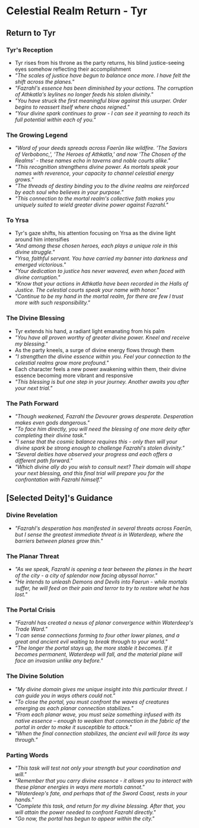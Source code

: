 # Celestial Realm Return - Tyr

## Return to Tyr

### Tyr's Reception
- Tyr rises from his throne as the party returns, his blind justice-seeing eyes somehow reflecting their accomplishment
- *"The scales of justice have begun to balance once more. I have felt the shift across the planes."*
- *"Fazrahl's essence has been diminished by your actions. The corruption of Athkatla's leylines no longer feeds his stolen divinity."*
- *"You have struck the first meaningful blow against this usurper. Order begins to reassert itself where chaos reigned."*
- *"Your divine spark continues to grow - I can see it yearning to reach its full potential within each of you."*

### The Growing Legend
- *"Word of your deeds spreads across Faerûn like wildfire. 'The Saviors of Verbobonc,', 'The Heroes of Athkatla,' and now 'The Chosen of the Realms' - these names echo in taverns and noble courts alike."*
- *"This recognition strengthens divine power. As mortals speak your names with reverence, your capacity to channel celestial energy grows."*
- *"The threads of destiny binding you to the divine realms are reinforced by each soul who believes in your purpose."*
- *"This connection to the mortal realm's collective faith makes you uniquely suited to wield greater divine power against Fazrahl."*

### To Yrsa
- Tyr's gaze shifts, his attention focusing on Yrsa as the divine light around him intensifies
- *"And among these chosen heroes, each plays a unique role in this divine struggle."*
- *"Yrsa, faithful servant. You have carried my banner into darkness and emerged victorious."*
- *"Your dedication to justice has never wavered, even when faced with divine corruption."*
- *"Know that your actions in Athkatla have been recorded in the Halls of Justice. The celestial courts speak your name with honor."*
- *"Continue to be my hand in the mortal realm, for there are few I trust more with such responsibility."*

### The Divine Blessing
- Tyr extends his hand, a radiant light emanating from his palm
- *"You have all proven worthy of greater divine power. Kneel and receive my blessing."*
- As the party kneels, a surge of divine energy flows through them
- *"I strengthen the divine essence within you. Feel your connection to the celestial realms grow more profound."*
- Each character feels a new power awakening within them, their divine essence becoming more vibrant and responsive
- *"This blessing is but one step in your journey. Another awaits you after your next trial."*

### The Path Forward
- *"Though weakened, Fazrahl the Devourer grows desperate. Desperation makes even gods dangerous."*
- *"To face him directly, you will need the blessing of one more deity after completing their divine task."*
- *"I sense that the cosmic balance requires this - only then will your divine spark be strong enough to challenge Fazrahl's stolen divinity."*
- *"Several deities have observed your progress and each offers a different path forward."*
- *"Which divine ally do you wish to consult next? Their domain will shape your next blessing, and this final trial will prepare you for the confrontation with Fazrahl himself."*

## [Selected Deity]'s Guidance

### Divine Revelation
- *"Fazrahl's desperation has manifested in several threats across Faerûn, but I sense the greatest immediate threat is in Waterdeep, where the barriers between planes grow thin."*

### The Planar Threat
- *"As we speak, Fazrahl is opening a tear between the planes in the heart of the city - a city of splendor now facing abyssal horror."*
- *"He intends to unleash Demons and Devils into Faerun - while mortals suffer, he will feed on their pain and terror to try to restore what he has lost."*

### The Portal Crisis
- *"Fazrahl has created a nexus of planar convergence within Waterdeep's Trade Ward."*
- *"I can sense connections forming to four other lower planes, and a great and ancient evil waiting to break through to your world."*
- *"The longer the portal stays up, the more stable it becomes. If it becomes permanent, Waterdeep will fall, and the material plane will face an invasion unlike any before."*

### The Divine Solution
- *"My divine domain gives me unique insight into this particular threat. I can guide you in ways others could not."*
- *"To close the portal, you must confront the waves of creatures emerging as each planar connection stabilizes."*
- *"From each planar wave, you must seize something infused with its native essence – enough to weaken that connection in the fabric of the portal in order to make it susceptible to attack."*
- *"When the final connection stabilizes, the ancient evil will force its way through."*

### Parting Words
- *"This task will test not only your strength but your coordination and will."*
- *"Remember that you carry divine essence - it allows you to interact with these planar energies in ways mere mortals cannot."*
- *"Waterdeep's fate, and perhaps that of the Sword Coast, rests in your hands."*
- *"Complete this task, and return for my divine blessing. After that, you will attain the power needed to confront Fazrahl directly."*
- *"Go now, the portal has begun to appear within the city."*
